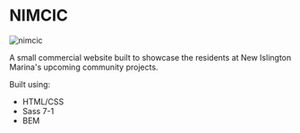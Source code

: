 # NIMCIC

![nimcic](https://user-images.githubusercontent.com/55235406/85707692-58ac4780-b6db-11ea-8589-df78e52bd3b5.gif)

A small commercial website built to showcase the residents at New Islington Marina's upcoming community projects. 

Built using: 
- HTML/CSS
- Sass 7-1
- BEM
